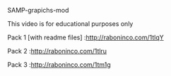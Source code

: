  SAMP-grapichs-mod

This video is for educational purposes only


Pack 1 [with readme files] :http://raboninco.com/1tlqY

Pack 2                     :http://raboninco.com/1tlru

Pack 3                     :http://raboninco.com/1tm1g

